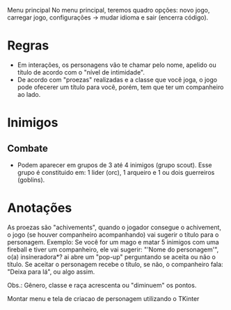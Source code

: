 Menu principal
No menu principal, teremos quadro opções: novo jogo, carregar jogo, configurações -> mudar idioma e sair (encerra código).


# Regras
* Em interações, os personagens vão te chamar pelo nome, apelido ou título de acordo com o "nível de intimidade".
* De acordo com "proezas" realizadas e a classe que você joga, o jogo pode ofecerer um título para você, porém, tem que ter um companheiro ao lado.

# Inimigos
## Combate
* Podem aparecer em grupos de 3 até 4 inimigos (grupo scout). Esse grupo é constituido em: 1 lider (orc), 1 arqueiro e 1 ou dois guerreiros (goblins).

# Anotações
As proezas são "achivements", quando o jogador consegue o achivement, o jogo (se houver companheiro acompanhando) vai sugerir o título para o personagem. Exemplo: Se você for um mago e matar 5 inimigos com uma fireball e tiver um companheiro, ele vai sugerir: "'Nome do personagem'", o(a) insineradora*? ai abre um "pop-up" perguntando se aceita ou não o título. Se aceitar o personagem recebe o título, se não, o companheiro fala: "Deixa para lá", ou algo assim.

Obs.: Gênero, classe e raça acrescenta ou "diminuem" os pontos.

Montar menu e tela de criacao de personagem utilizando o TKinter